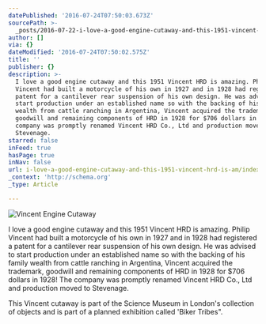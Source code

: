 ```yaml
---
datePublished: '2016-07-24T07:50:03.673Z'
sourcePath: >-
  _posts/2016-07-22-i-love-a-good-engine-cutaway-and-this-1951-vincent-hrd-is-am.md
author: []
via: {}
dateModified: '2016-07-24T07:50:02.575Z'
title: ''
publisher: {}
description: >-
  I love a good engine cutaway and this 1951 Vincent HRD is amazing. Philip
  Vincent had built a motorcycle of his own in 1927 and in 1928 had registered a
  patent for a cantilever rear suspension of his own design. He was advised to
  start production under an established name so with the backing of his family
  wealth from cattle ranching in Argentina, Vincent acquired the trademark,
  goodwill and remaining components of HRD in 1928 for $706 dollars in 1928! The
  company was promptly renamed Vincent HRD Co., Ltd and production moved to
  Stevenage.
starred: false
inFeed: true
hasPage: true
inNav: false
url: i-love-a-good-engine-cutaway-and-this-1951-vincent-hrd-is-am/index.html
_context: 'http://schema.org'
_type: Article

---
```

![Vincent Engine Cutaway](https://the-grid-user-content.s3-us-west-2.amazonaws.com/70e9a271-478d-4784-93fe-cd784426c0c9.jpg)

I love a good engine cutaway and this 1951 Vincent HRD is amazing. Philip Vincent had built a motorcycle of his own in 1927 and in 1928 had registered a patent for a cantilever rear suspension of his own design. He was advised to start production under an established name so with the backing of his family wealth from cattle ranching in Argentina, Vincent acquired the trademark, goodwill and remaining components of HRD in 1928 for $706 dollars in 1928! The company was promptly renamed Vincent HRD Co., Ltd and production moved to Stevenage.

This Vincent cutaway is part of the Science Museum in London's collection of objects and is part of a planned exhibition called 'Biker Tribes".
